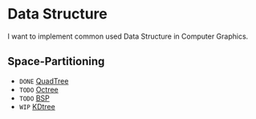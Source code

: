 # Data Structure
I want to implement common used Data Structure in Computer Graphics.

## Space-Partitioning

- `DONE` [QuadTree](quadtree/README.md)
- `TODO` [Octree]()
- `TODO` [BSP]()
- `WIP` [KDtree](kdtree/README.md)
